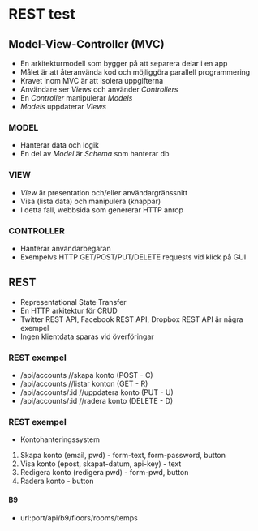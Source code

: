 # REST test

## Model-View-Controller (MVC)
* En arkitekturmodell som bygger på att separera delar i en app
* Målet är att återanvända kod och möjliggöra parallell programmering
* Kravet inom MVC är att isolera uppgifterna
* Användare ser _Views_ och använder _Controllers_
* En _Controller_ manipulerar _Models_
* _Models_ uppdaterar _Views_

### MODEL
* Hanterar data och logik
* En del av _Model_ är _Schema_ som hanterar db

### VIEW
* _View_ är presentation och/eller användargränssnitt
* Visa (lista data) och manipulera (knappar)
* I detta fall, webbsida som genererar HTTP anrop

### CONTROLLER
* Hanterar användarbegäran
* Exempelvs HTTP GET/POST/PUT/DELETE requests vid klick på GUI

## REST
* Representational State Transfer
* En HTTP arkitektur för CRUD
* Twitter REST API, Facebook REST API, Dropbox REST API är några exempel
* Ingen klientdata sparas vid överföringar

### REST exempel
* <url>/api/accounts        //skapa konto (POST - C)
* <url>/api/accounts        //listar konton (GET - R)
* <url>/api/accounts/:id    //uppdatera konto (PUT - U)
* <url>/api/accounts/:id    //radera konto (DELETE - D)


### REST exempel
* Kontohanteringssystem
1. Skapa konto (email, pwd) - form-text, form-password, button
2. Visa konto (epost, skapat-datum, api-key) - text
3. Redigera konto (redigera pwd) - form-pwd, button
4. Radera konto - button

#### B9
* url:port/api/b9/floors/rooms/temps

